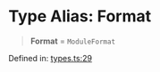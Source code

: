 <!-- prettier-ignore-start -->
# Type Alias: Format

> **Format** = `ModuleFormat`

Defined in: [types.ts:29](https://github.com/rolldown/tsdown/blob/419a6536f1671d2892a29dad749cebb3cc09b852/src/options/types.ts#L29)

<!-- prettier-ignore-end -->
